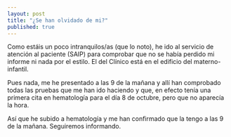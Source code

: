 ```yaml
---
layout: post
title: "¿Se han olvidado de mi?"
published: true
---
```


Como estáis un poco intranquilos/as (que lo noto), he ido al servicio de atención al paciente (SAIP) para comprobar que no se había perdido mi informe ni nada por el estilo. El del Clínico está en el edificio del materno-infantil.

Pues nada, me he presentado a las 9 de la mañana y allí han comprobado todas las pruebas que me han ido haciendo y que, en efecto tenía una primera cita en hematología para el día 8 de octubre, pero que no aparecía la hora.

Así que he subido a hematología y me han confirmado que la tengo a las 9 de la mañana. Seguiremos informando.
